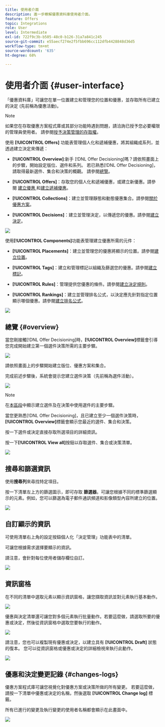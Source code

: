 ```yaml
---
title: 使用者介面
description: 進一步瞭解優惠資料庫使用者介面。
feature: Offers
topic: Integrations
role: User
level: Intermediate
exl-id: 722f9c3b-b505-48c0-b126-31a7a841c245
source-git-commit: e55aecf274e2f5fbb696cc112dfb4428848d36d5
workflow-type: tm+mt
source-wordcount: '635'
ht-degree: 68%

---
```


# 使用者介面 {#user-interface}

「優惠資料庫」可讓您在單一位置建立和管理您的位置和優惠，並存取所有已建立的決定 (先前稱為優惠活動)。

>[!NOTE]
>
>如果您在存取優惠方案程式庫或其部分功能時遇到問題，請洽詢已授予您必要權限的管理員使用者。 請參閱[授予決策管理的存取權](starting-offer-decisioning.md#granting-acess-to-decision-management)。

使用 **[!UICONTROL Offers]** 功能表管理個人化和遞補優惠，將其組織成系列，並透過建立決定來傳遞：

* **[!UICONTROL Overview]**:新手 [!DNL Offer Decisioning]嗎？請依照畫面上的步驟，開始設定版位、選件和系列。 若已熟悉[!DNL Offer Decisioning]，請取得最新選件、集合和決策的概觀。 請參閱[總覽](#overview)。

* **[!UICONTROL Offers]**：存取您的個人化和遞補優惠，或建立新優惠。請參閱 [建立優惠 ](../offer-library/creating-personalized-offers.md)和[建立遞補優惠](../offer-library/creating-fallback-offers.md)。

* **[!UICONTROL Collections]**：建立並管理靜態和動態優惠集合。請參閱[關於優惠方案](../offer-library/creating-collections.md)。

* **[!UICONTROL Decisions]**：建立並管理決定，以傳遞您的優惠。請參閱[建立決定](../offer-activities/create-offer-activities.md)。

![](../../assets/offers_menu.png)

使用&#x200B;**[!UICONTROL Components]**&#x200B;功能表管理建立優惠所需的元件：

* **[!UICONTROL Placements]**：建立並管理您的優惠將顯示的位置。請參閱[建立位置](../offer-library/creating-placements.md)。

* **[!UICONTROL Tags]**：建立和管理標記以組織及篩選您的優惠。請參閱[建立標記](../offer-library/creating-tags.md)。

* **[!UICONTROL Rules]**：管理提供您優惠的條件。請參閱[建立決定規則](../offer-library/creating-decision-rules.md)。

* **[!UICONTROL Rankings]**：建立並管理排名公式，以決定應先針對指定位置顯示哪個優惠。請參閱[建立排名公式](../offer-library/create-ranking-formulas.md)。

![](../../assets/offer_activities.png)

## 總覽 {#overview}

當您剛接觸[!DNL Offer Decisioning]時，**[!UICONTROL Overview]**&#x200B;標籤會引導您完成開始建立第一個選件決策所需的主要步驟。

![](../../assets/overview_onboarding.png)

請依照畫面上的步驟開始建立版位、優惠方案和集合。

完成前述步驟後，系統會提示您建立選件決策（先前稱為選件活動）。

![](../../assets/overview_collection-created.png)

>[!NOTE]
>
>在[本區段](../offer-library/key-steps.md)中顯示建立選件及在決策中使用選件的主要步驟。

當您更熟悉[!DNL Offer Decisioning]，且已建立至少一個選件決策時，**[!UICONTROL Overview]**&#x200B;標籤會顯示您最近的選件、集合和決策。

按一下選件或決定直接存取所選項目的詳細資訊。

按一下&#x200B;**[!UICONTROL View all]**&#x200B;按鈕以存取選件、集合或決策清單。

![](../../assets/overview_view-all.png)

## 搜尋和篩選資訊

使用&#x200B;**搜尋列**&#x200B;來尋找特定項目。

按一下清單左上方的篩選圖示，即可存取 **篩選器**。可讓您根據不同的標準篩選顯示的元素。例如，您可以篩選為電子郵件通訊頻道和影像類型內容所建立的位置。

![](../../assets/filters.png)

## 自訂顯示的資訊

可使用清單右上角的設定按鈕個人化「決定管理」功能表中的清單。

可讓您根據需求選擇要顯示的資訊。

請注意，會針對每位使用者儲存欄位自訂。

![](../../assets/columns.png)

## 資訊窗格

在不同的清單中選取元素以顯示資訊窗格，讓您擷取資訊並對元素執行基本動作。

![](../../assets/information-pane.png)

優惠與決定清單還可讓您對多個元素執行批量動作。若要這麼做，請選取所要的優惠或決定，然後從資訊窗格中選取您要執行的動作。

![](../../assets/bulk-actions.png)

請注意，您也可以複製現有優惠或決定，以建立具有 **[!UICONTROL Draft]** 狀態的復本。 您可以從資訊窗格或優惠或決定的詳細檢視來執行此動作。

![](../../assets/duplicate-offer.png)

## 優惠和決定變更記錄 {#changes-logs}

優惠方案程式庫可讓您視覺化對優惠方案或決策所做的所有變更。 若要這麼做，請按一下清單中優惠或決定的名稱，然後選取 **[!UICONTROL Change log]** 標籤。

所有已進行的變更及執行變更的使用者名稱都會顯示在此畫面中。

![](../../assets/change-logs.png)
